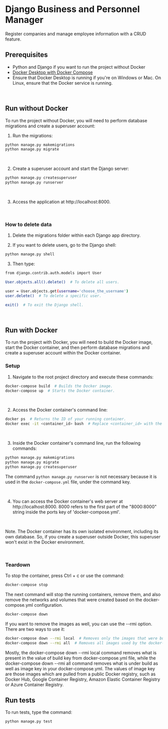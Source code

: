 # Django Business and Personnel Manager

Register companies and manage employee information with a CRUD feature.

## Prerequisites

- Python and Django if you want to run the project without Docker
- [Docker Desktop with Docker Compose](https://docs.docker.com/compose/install/)
- Ensure that Docker Desktop is running if you're on Windows or Mac. 
On Linux, ensure that the Docker service is running.
<br>

## Run without Docker

To run the project without Docker, you will need to perform database migrations 
and create a superuser account:
<br>

1. Run the migrations: 

```bash 
python manage.py makemigrations 
python manage.py migrate
```
<br>

2. Create a superuser account and start the Django server:

```bash
python manage.py createsuperuser
python manage.py runserver
```
<br>

3. Access the application at http://localhost:8000.
<br>

### How to delete data

1. Delete the migrations folder within each Django app directory.


2. If you want to delete users, go to the Django shell:

```bash
python manage.py shell
```

3. Then type:

```bash
from django.contrib.auth.models import User 

User.objects.all().delete()  # To delete all users.

user = User.objects.get(username='choose_the_username')  
user.delete()  # To delete a specific user.

exit()  # To exit the Django shell.
```

<br>

## Run with Docker

To run the project with Docker, you will need to build the Docker image, 
start the Docker container, and then perform database migrations and create 
a superuser account within the Docker container.


### Setup

1. Navigate to the root project directory and execute these commands:

```bash
docker-compose build  # Builds the Docker image.
docker-compose up  # Starts the Docker container.
```
<br>

2. Access the Docker container's command line:

```bash
docker ps  # Returns the ID of your running container.
docker exec -it <container_id> bash  # Replace <container_id> with the ID from the previous command.
```
<br>

3. Inside the Docker container's command line, run the following commands:

```bash
python manage.py makemigrations 
python manage.py migrate
python manage.py createsuperuser
```

The command `python manage.py runserver` is not necessary because
it is used in the `docker-compose.yml` file, under the command key.

<br>

4. You can access the Docker container's web server at http://localhost:8000.
8000 refers to the first part of the "8000:8000" string inside the ports key
of 'docker-compose.yml'.
<br>

Note. The Docker container has its own isolated environment, 
including its own database. So, if you create a superuser outside Docker, 
this superuser won't exist in the Docker environment.

<br>

### Teardown

To stop the container, press Ctrl + c or use the command:

```bash
docker-compose stop
```

The next command will stop the running containers, remove them, and also remove 
the networks and volumes that were created based on the docker-compose.yml configuration.

```bash
docker-compose down
```

If you want to remove the images as well, you can use the --rmi option. 
There are two ways to use it:

```bash
docker-compose down --rmi local  # Removes only the images that were built locally.
docker-compose down --rmi all  # Removes all images used by the docker-compose.yml.
```

Mostly, the docker-compose down --rmi local command removes what
is present in the value of build key from docker-compose.yml file, while
the docker-compose down --rmi all command removes what is under build
as well as image key in your docker-compose.yml. The values of image
key are those images which are pulled from a public Docker registry,
such as Docker Hub, Google Container Registry, Amazon Elastic Container Registry
or Azure Container Registry.


## Run tests

To run tests, type the command:

```bash
python manage.py test
```
